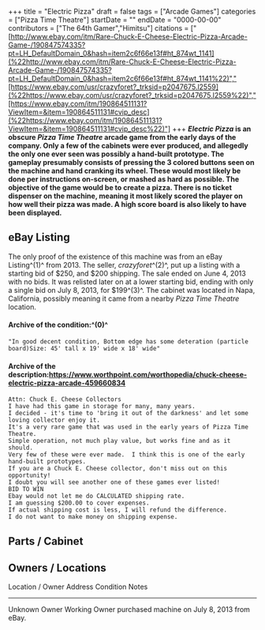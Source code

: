 +++
title = "Electric Pizza"
draft = false
tags = ["Arcade Games"]
categories = ["Pizza Time Theatre"]
startDate = ""
endDate = "0000-00-00"
contributors = ["The 64th Gamer","Himitsu"]
citations = ["[http://www.ebay.com/itm/Rare-Chuck-E-Cheese-Electric-Pizza-Arcade-Game-/190847574335?pt=LH_DefaultDomain_0&hash=item2c6f66e13f#ht_874wt_1141](%22http://www.ebay.com/itm/Rare-Chuck-E-Cheese-Electric-Pizza-Arcade-Game-/190847574335?pt=LH_DefaultDomain_0&hash=item2c6f66e13f#ht_874wt_1141%22)","[https://www.ebay.com/usr/crazyforet?_trksid=p2047675.l2559](%22https://www.ebay.com/usr/crazyforet?_trksid=p2047675.l2559%22)","[https://www.ebay.com/itm/190864511131?ViewItem=&item=190864511131#cvip_desc](%22https://www.ebay.com/itm/190864511131?ViewItem=&item=190864511131#cvip_desc%22)"]
+++
***Electric Pizza* is an obscure *Pizza Time Theatre* arcade game from the early days of the company.
Only a few of the cabinets were ever produced, and allegedly the only one ever seen was possibly a hand-built prototype. The gameplay presumably consists of pressing the 3 colored buttons seen on the machine and hand cranking its wheel. These would most likely be done per instructions on-screen, or mashed as hard as possible. The objective of the game would be to create a pizza. There is no ticket dispenser on the machine, meaning it most likely scored the player on how well their pizza was made. A high score board is also likely to have been displayed.**

## eBay Listing

The only proof of the existence of this machine was from an eBay Listing^(1)^ from 2013. The seller, *crazyforet*^(2)^, put up a listing with a starting bid of $250, and $200 shipping. The sale ended on June 4, 2013 with no bids. It was relisted later on at a lower starting bid, ending with only a single bid on July 8, 2013, for $199^(3)^. The cabinet was located in Napa, California, possibly meaning it came from a nearby *Pizza Time Theatre* location.

#### Archive of the condition:^(0)^

    "In good decent condition, Bottom edge has some deteration (particle board)Size: 45' tall x 19' wide x 18' wide"

#### Archive of the description:https://www.worthpoint.com/worthopedia/chuck-cheese-electric-pizza-arcade-459660834

    Attn: Chuck E. Cheese Collectors
    I have had this game in storage for many, many years.
    I decided - it's time to 'bring it out of the darkness' and let some loving collector enjoy it.
    It's a very rare game that was used in the early years of Pizza Time Theatre.
    Simple operation, not much play value, but works fine and as it should.
    Very few of these were ever made.  I think this is one of the early hand-built prototypes.
    If you are a Chuck E. Cheese collector, don't miss out on this opportunity!
    I doubt you will see another one of these games ever listed!
    BID TO WIN
    Ebay would not let me do CALCULATED shipping rate.
    I am guessing $200.00 to cover expenses.
    If actual shipping cost is less, I will refund the difference.
    I do not want to make money on shipping expense.

## Parts / Cabinet

## Owners / Locations

  Location / Owner   Address   Condition   Notes
  ------------------ --------- ----------- ----------------------------------------------------
  Unknown Owner                Working     Owner purchased machine on July 8, 2013 from eBay.
